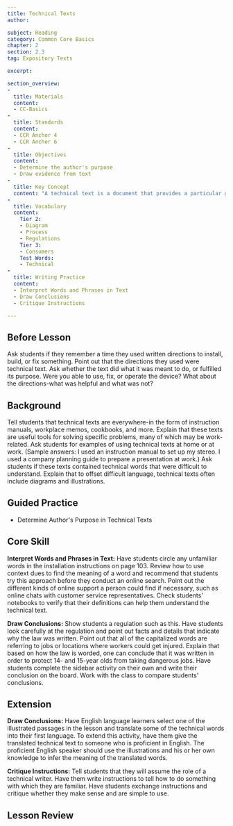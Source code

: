 ```yaml
---
title: Technical Texts
author:

subject: Reading
category: Common Core Basics
chapter: 2
section: 2.3
tag: Expository Texts

excerpt:

section_overview:
-
  title: Materials
  content:
  - CC-Basics
-
  title: Standards
  content:
  - CCR Anchor 4
  - CCR Anchor 6
-
  title: Objectives
  content:
  - Determine the author's purpose
  - Draw evidence from text
-
  title: Key Concept
  content: "A technical text is a document that provides a particular group of people information about a specialized subject."
-
  title: Vocabulary
  content:
    Tier 2:
    - Diagram
    - Process
    - Regulations
    Tier 3:
    - Consumers
    Test Words:
    - Technical
-
  title: Writing Practice
  content:
  - Interpret Words and Phrases in Text
  - Draw Conclusions
  - Critique Instructions

---
```

## Before Lesson

Ask students if they remember a time they used written directions to install, build, or fix something. Point out that the directions they used were technical text. Ask whether the text did what it was meant to do, or fulfilled its purpose. Were you able to use, fix, or operate the device? What about the directions-what was helpful and what was not?

## Background

Tell students that technical texts are everywhere-in the form of instruction manuals, workplace memos, cookbooks, and more. Explain that these texts are useful tools for solving specific problems, many of which may be work-related. Ask students for examples of using technical texts at home or at work. (Sample answers: I used an instruction manual to set up my stereo. I used a company planning guide to prepare a presentation at work.) Ask students if these texts contained technical words that were difficult to understand. Explain that to offset difficult language, technical texts often include diagrams and illustrations.

## Guided Practice

- Determine Author's Purpose in Technical Texts

## Core Skill

**Interpret Words and Phrases in Text:** Have students circle any unfamiliar words in the installation instructions on page 103. Review how to use context dues to find the meaning of a word and recommend that students try this approach before they conduct an online search. Point out the different kinds of online support a person could find if necessary, such as online chats with customer service representatives. Check students' notebooks to verify that their definitions can help them understand the technical text.

**Draw Conclusions:** Show students a regulation such as this. Have students look carefully at the regulation and point out facts and details that indicate why the law was written. Point out that all of the capitalized words are referring to jobs or locations where workers could get injured. Explain that based on how the law is worded, one can conclude that it was written in order to protect 14- and 15-year olds from taking dangerous jobs. Have students complete the sidebar activity on their own and write their conclusion on the board. Work with the class to compare students' conclusions.

## Extension

**Draw Conclusions:** Have English language learners select one of the illustrated passages in the lesson and translate some of the technical words into their first language. To extend this activity, have them give the translated technical text to someone who is proficient in English. The proficient English speaker should use the illustrations and his or her own knowledge to infer the meaning of the translated words.

**Critique Instructions:** Tell students that they will assume the role of a technical writer. Have them write instructions to tell how to do something with which they are familiar. Have students exchange instructions and critique whether they make sense and are simple to use.

## Lesson Review
